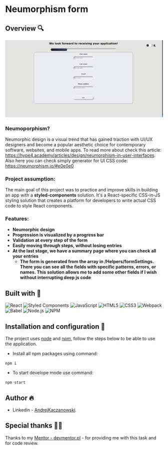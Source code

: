 # Neumorphism form

## Overview 🔍

![](./src/animation/Animation.gif)

### Neumoporphism?

Neumorphic design is a visual trend that has gained traction with UI/UX designers and become a popular aesthetic choice for contemporary software, websites, and mobile apps. To read more about check this article: https://hype4.academy/articles/design/neumorphism-in-user-interfaces. Also here you can check simply generator for UI CSS code: https://neumorphism.io/#e0e0e0

### Project assumption:
The main goal of this project was to practice and improve skills in building an app with a **styled-components** solution. It's a React-specific CSS-in-JS styling solution that creates a platform for developers to write actual CSS code to style React components.

### Features:

- **Neumorphic design**
- **Progression is visualized by a progress bar**
- **Validation at every step of the form**
- **Easily moving through steps, without losing entries**
- **At the last stage, we have a summary page where you can check all your entries**
   - **The form is generated from the array in /Helpers/formSettings. There you can see all the fields with specific patterns, errors, or names. This solution allows me to add some other fields if I wish without interrupting deep js code**


## Built with 🔧
![React](https://img.shields.io/badge/React-20232A?style=for-the-badge&logo=react&logoColor=61DAFB)
![Styled Components](https://img.shields.io/badge/Styled%20Components-FFFFFF?style=for-the-badge&logo=styled-components&logoColor=black)
![JavaScript](https://img.shields.io/badge/JavaScript-323330?style=for-the-badge&logo=javascript&logoColor=F7DF1E)
![HTML5](https://img.shields.io/badge/HTML5-E34F26?style=for-the-badge&logo=html5&logoColor=white)
![CSS3](https://img.shields.io/badge/CSS3-1572B6?style=for-the-badge&logo=css3&logoColor=white)
![Webpack](https://img.shields.io/badge/Webpack-8DD6F9?style=for-the-badge&logo=Webpack&logoColor=white)
![Babel](https://img.shields.io/badge/Babel-F9DC3E?style=for-the-badge&logo=babel&logoColor=white)
![Node.js](https://img.shields.io/badge/Node.JS-339933?style=for-the-badge&logo=Node.js&logoColor=white)
![NPM](https://img.shields.io/badge/NPM-CB3837?style=for-the-badge&logo=npm&logoColor=white)

## Installation and configuration 💾

The project uses [node](https://nodejs.org/en/) and [npm](https://www.npmjs.com/), follow the steps below to be able to use the application.

- Install all npm packages using command:
````
npm i
````

- To start develope mode use command:

````
npm start
````


## Author 🔥
* Linkedin - [AndrejKaczanowski](https://www.linkedin.com/in/andrej-kaczanowski-frontend/).

## Special thanks 🙏🏻
Thanks to my [Mentor - devmentor.pl](https://devmentor.pl/) - for providing me with this task and for code review.

